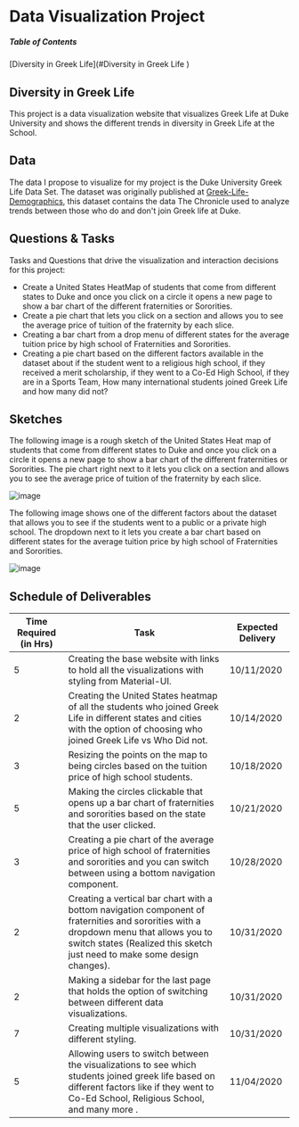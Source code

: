 # Data Visualization Project

##### Table of Contents  
[Diversity in Greek Life](#Diversity in Greek Life )  


## Diversity in Greek Life 

This project is a data visualization website that visualizes Greek Life at Duke University and shows the different trends in diversity in Greek Life at the School.

## Data

The data I propose to visualize for my project is the Duke University Greek Life Data Set. The dataset was originally published at [Greek-Life-Demographics](https://raw.githubusercontent.com/Chrissymbeck/Greek-Life-Demographics/master/Greek_Data_Duke_Class_of_2018.csv), this dataset contains the data The Chronicle used to analyze trends between those who do and don't join Greek life at Duke.



## Questions & Tasks

Tasks and Questions that drive the visualization and interaction decisions for this project:

 * Create a United States HeatMap of students that come from different states to Duke and once you click on a circle it opens a new page to show a bar chart of the different fraternities or Sororities.
 * Create a pie chart that lets you click on a section and allows you to see the average price of tuition of the fraternity by each slice.
 * Creating a bar chart from a drop menu of different states for the average tuition price by high school of Fraternities and Sororities.
 * Creating a pie chart based on the different factors available in the dataset about if the student went to a religious high school, if they received a merit scholarship, if they went to a Co-Ed High School, if they are in a Sports Team, How many international students joined Greek Life and how many did not? 

## Sketches

The following image is a rough sketch of the United States Heat map of students that come from different states to Duke and once you click on a circle it opens a new page to show a bar chart of the different fraternities or Sororities. The pie chart right next to it lets you click on a section and allows you to see the average price of tuition of the fraternity by each slice.

![image](viz1.PNG)

The following image shows one of the different factors about the dataset that allows you to see if the students went to a public or a private high school. The dropdown next to it lets you create a bar chart based on different states for the average tuition price by high school of Fraternities and Sororities.

![image](viz2.PNG)


## Schedule of Deliverables 

|Time Required (in Hrs)    | Task          |  Expected Delivery | 
|-------------|---------------|-------------|
| 5 | Creating the base website with links to hold all the visualizations with styling from Material-UI. | 10/11/2020 |
| 2 | Creating the United States heatmap of all the students who joined Greek Life in different states and cities with the option of choosing who joined Greek Life vs Who Did not. | 10/14/2020 |
| 3 | Resizing the points on the map to being circles based on the tuition price of high school students. | 10/18/2020 |
| 5 | Making the circles clickable that opens up a bar chart of fraternities and sororities based on the state that the user clicked.| 10/21/2020 |
| 3 | Creating a pie chart of the average price of high school of fraternities and sororities and you can switch between using a bottom navigation component. | 10/28/2020 |
| 2 | Creating a vertical bar chart with a bottom navigation component of fraternities and sororities with a dropdown menu that allows you to switch states (Realized this sketch just need to make some design changes). | 10/31/2020 |
| 2 | Making a sidebar for the last page that holds the option of switching between different data visualizations. | 10/31/2020 |
| 7 | Creating multiple visualizations with different styling. | 10/31/2020 |
| 5 | Allowing users to switch between the visualizations to see which students joined greek life based on different factors like if they went to Co-Ed School,  Religious School, and many more . | 11/04/2020 |
